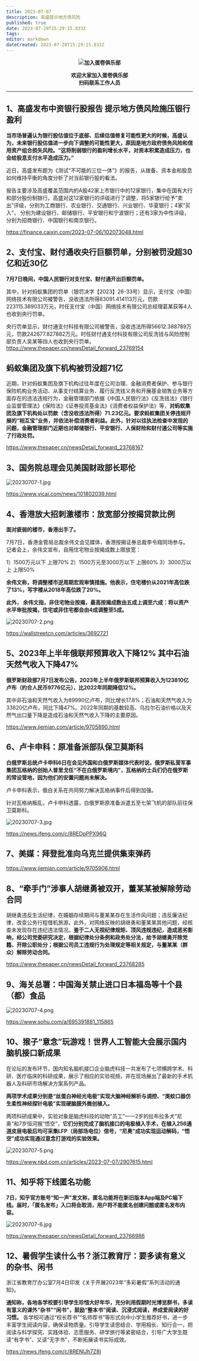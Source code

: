 ```yaml
---
title: 2023-07-07
description: 高盛提示地方债风险
published: true
date: 2023-07-28T15:29:15.833Z
tags: 
editor: markdown
dateCreated: 2023-07-28T15:29:15.833Z
---
```


<center style="font-weight:bold;">
  <img src="/assets/join.png" alt="加入蛋卷俱乐部"><br/>
  <p>欢迎大家加入蛋卷俱乐部<br/>扫码联系工作人员</p>
</center>

---

## 1、高盛发布中资银行股报告 提示地方债风险施压银行盈利

**当市场普遍认为银行股估值位于底部、后续估值修复可能性更大的时候，高盛认为，未来银行股估值进一步向下调整的可能性更大，原因是地方政府债务风险和信用资产组合损失风险。“这将削弱银行的盈利增长水平，对资本积累造成压力，也会给股息支付水平造成压力。”**

近日，高盛发布题为《测试“不可能的三位一体”》的报告，从拨备、资本金和股息如何维持平衡的角度分析了对当前银行股的看法。

报告主要涉及高盛覆盖范围内的A股42家上市银行中的12家银行，集中在国有大行和部分股份制银行。高盛对这12家银行的评级进行了调整，将5家银行给予“卖出”评级，分别为工商银行、农业银行、交通银行、兴业银行、华夏银行；4家“买入”， 分别为建设银行、邮储银行、平安银行和宁波银行；还有3家为中性评级，分别为招商银行、中国银行和南京银行。

https://finance.caixin.com/2023-07-06/102073048.html

## 2、支付宝、财付通收央行巨额罚单，分别被罚没超30亿和近30亿

**7月7日晚间，中国人民银行对支付宝、财付通开出巨额罚单。**

其中，针对蚂蚁集团的罚单（银罚决字【2023】26-33号）显示，支付宝（中国）网络技术有限公司被警告，没收违法所得83091.414113万元，罚款223115.389033万元，时任支付宝（中国）网络技术有限公司总经理葛某荻等4人也收到央行罚单。

央行罚单显示，财付通支付科技有限公司被警告，没收违法所得56612.388789万元，罚款242677.827882万元。时任财付通支付科技有限公司反洗钱与风险控制部负责人吴某等四人也收到央行罚单。
https://www.thepaper.cn/newsDetail_forward_23769154

## 蚂蚁集团及旗下机构被罚没超71亿

近期，针对蚂蚁集团及旗下机构过往年度在公司治理、金融消费者保护、参与银行保险机构业务活动、从事支付结算业务、履行反洗钱义务和开展基金销售业务等方面存在的违法违规行为，金融管理部门依据《中国人民银行法》《反洗钱法》《银行业监督管理法》《保险法》《证券投资基金法》《消费者权益保护法》等，**对蚂蚁集团及旗下机构处以罚款（含没收违法所得）71.23亿元。要求蚂蚁集团关停违规开展的“相互宝”业务，并依法补偿消费者利益。此外，针对以往执法检查中发现的问题，金融管理部门近期也对邮储银行、平安银行、人保财险和财付通公司等实施了行政处罚。**

https://www.thepaper.cn/newsDetail_forward_23768167

## 3、国务院总理会见美国财政部长耶伦

![20230707-1.jpg](https://img.bedtime.news/2023/07/28/64c3dea92b023.jpg)

https://www.yicai.com/news/101802039.html

## 4、香港放大招刺激楼市：放宽部分按揭贷款比例

**面对疲弱的楼市，香港出手了。**

7月7日，香港金管局总裁余伟文会见媒体，香港按揭证券总裁李令翔同场参与。记者会上，余伟文宣布，自用住宅物业按揭成数上限放宽：

1）1500万元以下 上限70%
2）1500万元至3000万以下 上限60%
3）3000万以上 上限50%

**余伟文称，将调整楼市逆周期宏观审慎措施。他表示，住宅楼价从2021年高位跌了13%，写字楼从2018年高位跌了20%。**

**此外， 余伟文指，非住宅物业按揭，最高按揭成数由五成上调至六成：将以资产水平审批按揭，住宅或非住宅都会由4成调整至5成。**

![20230707-2.png](https://img.bedtime.news/2023/07/28/64c3dea8d3dcf.png)

https://wallstreetcn.com/articles/3692721

## 5、2023年上半年俄联邦预算收入下降12% 其中石油天然气收入下降47%

**俄罗斯财政部7月7日发布公告，2023年上半年俄罗斯联邦预算收入为123810亿卢布（约合人民币9776亿元），比2022年同期降低12%。**

其中非石油和天然气收入为89990亿卢布，同比增长17.8%；石油和天然气收入为33820亿卢布，同比下降47%。2022年同期的基数较高、乌拉尔石油价格以及天然气出口量下降是造成石油和天然气收入下降的主要原因。

https://www.jiemian.com/article/9705890.html

## 6、卢卡申科：原准备派部队保卫莫斯科

**白俄罗斯总统卢卡申科6日在会见外国和白俄罗斯媒体代表时说，俄罗斯私营军事集团瓦格纳的创始人普里戈任“不在白俄罗斯境内”，瓦格纳的士兵们仍在俄罗斯的常设营地，因为他们的安置问题尚未解决。**

卢卡申科表示，俄白关系在共同努力解决瓦格纳事件后得到加强。

针对瓦格纳叛乱，卢卡申科透露，白俄罗斯原准备派遣五至七架飞机的部队前往保卫莫斯科。

![20230707-3.jpg](https://img.bedtime.news/2023/07/28/64c3dea8e50d9.jpg)

https://news.ifeng.com/c/8REDpPPX96Q

## 7、美媒：拜登批准向乌克兰提供集束弹药

https://www.jiemian.com/article/9705906.html

## 8、“牵手门”涉事人胡继勇被双开，董某某被解除劳动合同

胡继勇违反生活纪律，在婚姻存续期间与董某某存在生活作风问题；违反廉洁纪律，改变公务行程借机旅游。此外，对网络反映的胡继勇和董某某其他问题，经核查未发现存在违纪违法情况。**鉴于二人无视纪律规矩、顶风违规违纪，造成恶劣影响，经公司党委研究决定，根据纪律处分条例和政务处分法，给予胡继勇开除党籍、开除公职处分；根据公司员工违规行为处理规定等相关规定，与董某某（群众）解除劳动合同。**

https://www.thepaper.cn/newsDetail_forward_23768285

## 9、海关总署：中国海关禁止进口日本福岛等十个县（都）食品

![20230707-4.png](https://img.bedtime.news/2023/07/28/64c3dea8c7cc9.png)

https://www.sohu.com/a/695391881_115865

## 10、猴子“意念”玩游戏！世界人工智能大会展示国内脑机接口新成果

在论坛的发布环节，国内知名脑机接口企业脑虎科技一共发布了七项横跨学术、科研、医疗临床的科研成果，展示了相应的实验视频，并在现场展出了最新的手术机器人及科研市场解决方案系列产品。

**两项学术成果分别是“丝蛋白神经光电极”实现大脑神经解析与调控、“类蚊口器仿生柔性神经探针电极”实现硬脑膜外微创植入。**

两项科研成果中，实验对象是脑虎科技的动物“员工”——2岁的拉布拉多犬“尼奥”和7岁恒河猴“悟空”，**它们分别完成了脑机接口的电极植入手术，在植入256通道皮层电极后均可采集LFP（局部场电位）信号，“尼奥”成功实现运动解码，“悟空”成功实现通过意念打游戏的实验效果。**

![20230707-5.png](https://img.bedtime.news/2023/07/28/64c3dea94a3d6.png)

https://www.nbd.com.cn/articles/2023-07-07/2907615.html

## 11、知乎将下线匿名功能

**7日，知乎官方账号“知一声”发文称，匿名功能将在新旧版本App端及PC端下线。届时，「匿名发布」入口将会取消，用户将不能匿名创建问题或匿名发布内容。**

![20230707-6.jpg](https://img.bedtime.news/2023/07/28/64c3dea903031.jpg)

https://www.thepaper.cn/newsDetail_forward_23766986

## 12、暑假学生读什么书？浙江教育厅：要多读有意义的杂书、闲书

浙江省教育厅办公室7月4日印发《关于开展2023年“多彩暑假”系列活动的通知》。

**通知称，各地各学校要引导学生珍惜大好年华，充分利用假期时光博览群书，多读有意义的课外“杂书”“闲书”，鼓励“整本书”阅读、沉浸式阅读，养成爱阅读的好习惯。** 各学校可通过“校长荐书”“名师荐书”等形式向中小学生推荐好书，进一步丰富学生阅读内容，确保读物质量。引导学生读思结合、学用相长、知行合一，把阅读与科学探究、实践体验、志愿服务、研学旅行等紧密结合，引导广大学生既读“有字书”、又读“无字书”，不断拓展读书实际成效。

https://news.ifeng.com/c/8RENlJh7Z8I
